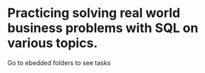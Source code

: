 # Practicing solving real world business problems with SQL on various topics.

Go to ebedded folders to see tasks
